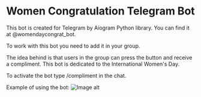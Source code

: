 # Women Congratulation Telegram Bot

This bot is created for Telegram by Aiogram Python library. You can find it at @womendaycongrat_bot.

To work with this bot you need to add it in your group. 

The idea behind is that users in the group can press the button and receive a compliment. This bot is dedicated to the International Women's Day.

To activate the bot type /compliment in the chat. 

Example of using the bot:
![Image alt](https://github.com/vtecovsky/Auto-Market-Spot/raw/main/example_of_using.png)


